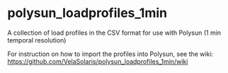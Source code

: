 # polysun_loadprofiles_1min
A collection of load profiles in the CSV format for use with Polysun (1 min temporal resolution)

For instruction on how to import the profiles into Polysun, see the wiki:
https://github.com/VelaSolaris/polysun_loadprofiles_1min/wiki
